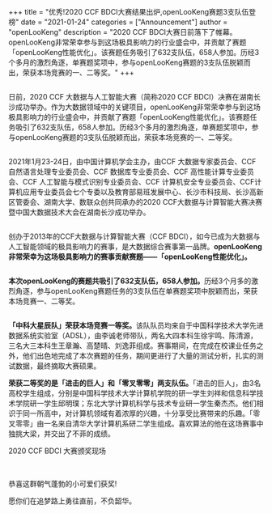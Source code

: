 +++
title = "优秀!2020 CCF BDCI大赛结果出炉,openLooKeng赛题3支队伍登榜"
date = "2021-01-24"
categories = ["Announcement"]
author = "openLooKeng"
description = "2020 CCF BDCI大赛日前落下了帷幕。openLooKeng非常荣幸参与到这场极具影响力的行业盛会中，并贡献了赛题「openLooKeng性能优化」。该赛题任务吸引了632支队伍，658人参加。历经3个多月的激烈角逐，单赛题奖项中，参与openLooKeng赛题的3支队伍脱颖而出，荣获本场竞赛的一、二等奖。"
+++

<img src="/zh-cn/news/2021-01-ccf-bdci-news/2021-02-01-news-01.jpg" alt="">

日前，2020 CCF 大数据与人工智能大赛（简称2020 CCF BDCI）决赛在湖南长沙成功举办。作为大数据领域中的关键项目，openLooKeng非常荣幸参与到这场极具影响力的行业盛会中，并贡献了赛题「openLooKeng性能优化」。该赛题任务吸引了632支队伍，658人参加。历经3个多月的激烈角逐，单赛题奖项中，参与openLooKeng赛题的3支队伍脱颖而出，荣获本场竞赛的一、二等奖。

<img src="/zh-cn/news/2021-01-ccf-bdci-news/2021-02-01-news-02.jpg" alt="">

2021年1月23-24日，由中国计算机学会主办，由CCF 大数据专家委员会、CCF 自然语言处理专业委员会、CCF 数据库专业委员会、CCF 高性能计算专业委员会、CCF 人工智能与模式识别专业委员会、CCF 计算机安全专业委员会、CCF计算机应用专业委员会七个专委以及教育部易班发展中心、长沙市科技局、长沙高新区管委会、湖南大学、数联众创共同承办的2020 CCF大数据与计算智能大赛决赛暨中国大数据技术大会在湖南长沙成功举办。

<img src="/zh-cn/news/2021-01-ccf-bdci-news/2020-02-01-news-03.jpg" alt="">

创办于2013年的CCF大数据与计算智能大赛（CCF BDCI），如今已成为大数据与人工智能领域的极具影响力的赛事，是大数据综合赛事第一品牌。<strong>openLooKeng非常荣幸为这场极具影响力的赛事贡献赛题——「openLooKeng性能优化」。</strong>

<img src="/zh-cn/news/2021-01-ccf-bdci-news/2021-02-01-news-04.jpg" alt="">

<strong>本次openLooKeng的赛题共吸引了632支队伍，658人参加。</strong>历经3个月多的激烈角逐，参与openLooKeng赛题任务的3支队伍在单赛题奖项中脱颖而出，荣获本场竞赛一、二等奖。

<img src="/zh-cn/news/2021-01-ccf-bdci-news/2021-02-01-news-05.jpg" alt="">

<strong>「中科大星辰队」荣获本场竞赛一等奖。</strong>该队队员均来自于中国科学技术大学先进数据系统实验室（ADSL），由李诚老师带队，两名大四本科生徐宇鸣、陈清源，三名大三本科生王章瀚、高楚晴、刘逸菲组成。赛事期间，在完成在校课业任务之外，他们出色地完成了本次赛题的任务，期间更进行了大量的测试分析，扎实的测试数据，最终摘取大赛硕果。

<strong>荣获二等奖的是「进击的巨人」和「零叉零零」两支队伍。</strong>「进击的巨人」，由3名高校学生组成，分别是中国科学技术大学计算机学院的研一学生刘祥和信息科学技术学院研一学生邱明璞；东北大学计算机科学与技术专业研一学生秦杰杰。他们相识于同一所高中，对计算机领域有着浓厚的兴趣，十分享受比赛带来的乐趣。「零叉零零」由一名来自清华大学计算机系研二学生组成。喜欢算法的他在这场赛事中独挑大梁，并交出了不菲的成绩。

<p class="gray">2020 CCF BDCI 大赛颁奖现场</p>

<img src="/zh-cn/news/2021-01-ccf-bdci-news/2021-02-01-news-06.jpg" alt="">

<img src="/zh-cn/news/2021-01-ccf-bdci-news/2021-02-01-news-07.jpg" alt="">

<img src="/zh-cn/news/2021-01-ccf-bdci-news/2021-02-01-news-08.jpg" alt="">

<img src="/zh-cn/news/2021-01-ccf-bdci-news/2021-02-01-news-09.jpg" alt="">

<img src="/zh-cn/news/2021-01-ccf-bdci-news/2021-02-01-news-10.jpg" alt="">

恭喜这群朝气蓬勃的小可爱们获奖!

愿你们在追梦路上勇往直前，不负韶华。
